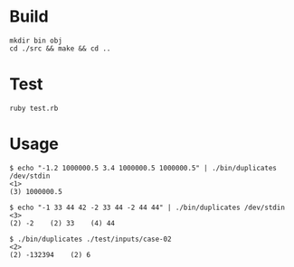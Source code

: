 # Build

```
mkdir bin obj
cd ./src && make && cd ..
```

# Test

`ruby test.rb`

# Usage

```
$ echo "-1.2 1000000.5 3.4 1000000.5 1000000.5" | ./bin/duplicates /dev/stdin
<1>
(3) 1000000.5
```

```
$ echo "-1 33 44 42 -2 33 44 -2 44 44" | ./bin/duplicates /dev/stdin
<3>
(2) -2    (2) 33    (4) 44
```

```
$ ./bin/duplicates ./test/inputs/case-02
<2>
(2) -132394    (2) 6
```
